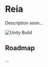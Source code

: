 # Reia
Description soon...

![Unity Build](https://github.com/Quaint-Studios/Reia/workflows/Unity/badge.svg)

## Roadmap

...
